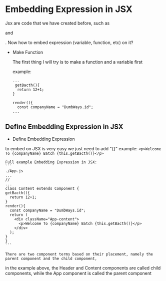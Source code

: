 # Embedding Expression in JSX

  Jsx are code that we have created before, such as <div> and <p>. Now how to embed expression (variable, function, etc) on it? 

- Make Function
  
  The first thing I will try is to make a function and a variable first 
  
  example:
  ```
  ...
   getBacth(){
    return 12+1;
  }

  render(){
    const companyName = "DumbWays.id";
  ...
  ```

## Define Embedding Expression in JSX

  - Define Embedding Expression

  to embed on JSX is very easy we just need to add "{}"
  example:
    ```
	 <p>Welcome To {companyName} Batch {this.getBacth()}</p>
    ```
    
    Full example Embedding Expression in JSX:
    ```
	./App.js
    ...
    //
    ...
    class Content extends Component {
    getBacth(){
      return 12+1;
    }
    render(){
      const companyName = "DumbWays.id";
      return (
        <div className="App-content">
          <p>Welcome To {companyName} Batch {this.getBacth()}</p>
        </div>
      );
    }
    }
    ```

    There are two component terms based on their placement, namely the parent component and the child component,
in the example above, the Header and Content components are called child components, while the App component is called the parent component
